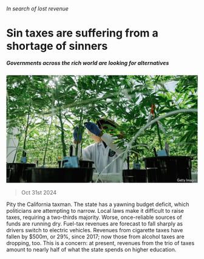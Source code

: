 ###### In search of lost revenue

# Sin taxes are suffering from a shortage of sinners 

##### Governments across the rich world are looking for alternatives 

![image](images/20241102_FNP003.jpg) 

> Oct 31st 2024 

Pity the California taxman. The state has a yawning budget deficit, which politicians are attempting to narrow. Local laws make it difficult to raise taxes, requiring a two-thirds majority. Worse, once-reliable sources of funds are running dry. Fuel-tax revenues are forecast to fall sharply as drivers switch to electric vehicles. Revenues from cigarette taxes have fallen by $500m, or 29%, since 2017; now those from alcohol taxes are dropping, too. This is a concern: at present, revenues from the trio of taxes amount to nearly half of what the state spends on higher education. 

